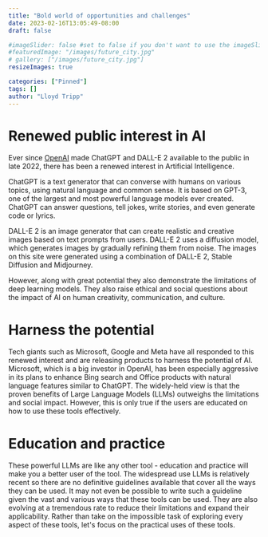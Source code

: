 ```yaml
---
title: "Bold world of opportunities and challenges"
date: 2023-02-16T13:05:49-08:00
draft: false

#imageSlider: false #set to false if you don't want to use the imageSlider but a featuredImage
#featuredImage: "/images/future_city.jpg"
# gallery: ["/images/future_city.jpg"] 
resizeImages: true

categories: ["Pinned"]
tags: []
author: "Lloyd Tripp"
---
```

# Renewed public interest in AI
Ever since [OpenAI](https://openai.com) made ChatGPT and DALL-E 2 available to the public in
late 2022, there has been a renewed interest in Artificial Intelligence.  

ChatGPT is a text generator that can converse with humans on various topics, using natural language and common sense. It is based on GPT-3, one of the largest and most powerful language models ever created. ChatGPT can answer questions, tell jokes, write stories, and even generate code or lyrics.

DALL-E 2 is an image generator that can create realistic and creative images based on text prompts from users. DALL-E 2 uses a diffusion model, which generates images by gradually refining them from noise. The images on this site were generated using a combination of DALL-E 2, Stable Diffusion and Midjourney.

However, along with great potential they also demonstrate the limitations of deep learning models. They also raise ethical and social questions about the impact of AI on human creativity, communication, and culture.

# Harness the potential  
Tech giants such as Microsoft, Google and Meta have all responded to this renewed interest and are releasing products to harness the potential of AI. Microsoft, which is a big investor in OpenAI, has been especially aggressive in its plans to enhance Bing search and Office products with natural language features similar to ChatGPT. The widely-held view is that the proven benefits of Large Language Models (LLMs) outweighs the limitations and social impact. However, this is only true if the users are educated on how to use these tools effectively.

# Education and practice
These powerful LLMs are like any other tool - education and practice will make you a better user of the tool. The widespread use LLMs is relatively recent so there are no definitive guidelines available that cover all the ways they can be used. It may not even be possible to write such a guideline given the vast and various ways that these tools can be used. They are also evolving at a tremendous rate to reduce their limitations and expand their applicability. Rather than take on the impossible task of exploring every aspect of these tools, let's focus on the practical uses of these tools.
